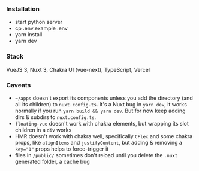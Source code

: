 ### Installation

- start python server
- cp .env.example .env
- yarn install
- yarn dev

### Stack

VueJS 3, Nuxt 3, Chakra UI (vue-next), TypeScript, Vercel

### Caveats

- `~/apps` doesn't export its components unless you add the directory (and all its children) to `nuxt.config.ts`. It's a Nuxt bug in `yarn dev`, it works normally if you run `yarn build && yarn dev`. But for now keep adding dirs & subdirs to `nuxt.config.ts`.
- `floating-vue` doesn't work with chakra elements, but wrapping its slot children in a `div` works
- HMR doesn't work with chakra well, specifically `CFlex` and some chakra props, like `alignItems` and `justifyContent`, but adding & removing a `key="1"` props helps to force-trigger it
- files in `/public/` sometimes don't reload until you delete the `.nuxt` generated folder, a cache bug
